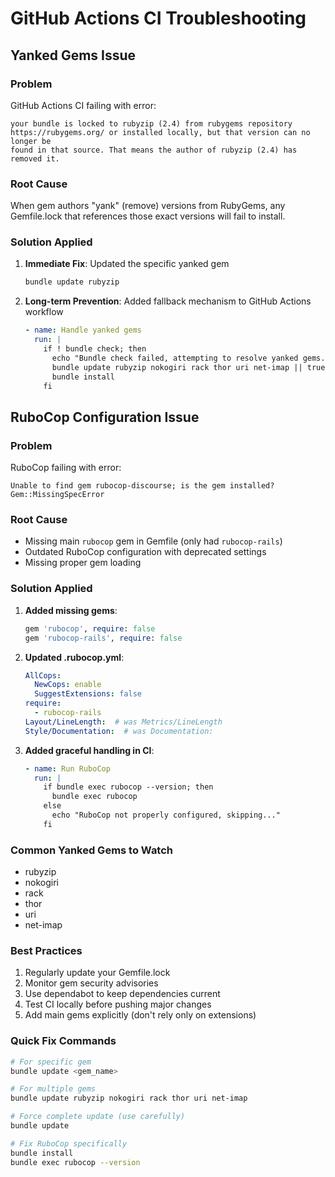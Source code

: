 # GitHub Actions CI Troubleshooting

## Yanked Gems Issue

### Problem
GitHub Actions CI failing with error:
```
your bundle is locked to rubyzip (2.4) from rubygems repository
https://rubygems.org/ or installed locally, but that version can no longer be
found in that source. That means the author of rubyzip (2.4) has removed it.
```

### Root Cause
When gem authors "yank" (remove) versions from RubyGems, any Gemfile.lock that references those exact versions will fail to install.

### Solution Applied
1. **Immediate Fix**: Updated the specific yanked gem
   ```bash
   bundle update rubyzip
   ```

2. **Long-term Prevention**: Added fallback mechanism to GitHub Actions workflow
   ```yaml
   - name: Handle yanked gems
     run: |
       if ! bundle check; then
         echo "Bundle check failed, attempting to resolve yanked gems..."
         bundle update rubyzip nokogiri rack thor uri net-imap || true
         bundle install
       fi
   ```

## RuboCop Configuration Issue

### Problem
RuboCop failing with error:
```
Unable to find gem rubocop-discourse; is the gem installed? Gem::MissingSpecError
```

### Root Cause
- Missing main `rubocop` gem in Gemfile (only had `rubocop-rails`)
- Outdated RuboCop configuration with deprecated settings
- Missing proper gem loading

### Solution Applied
1. **Added missing gems**:
   ```ruby
   gem 'rubocop', require: false
   gem 'rubocop-rails', require: false
   ```

2. **Updated .rubocop.yml**:
   ```yaml
   AllCops:
     NewCops: enable
     SuggestExtensions: false
   require:
     - rubocop-rails
   Layout/LineLength:  # was Metrics/LineLength
   Style/Documentation:  # was Documentation:
   ```

3. **Added graceful handling in CI**:
   ```yaml
   - name: Run RuboCop
     run: |
       if bundle exec rubocop --version; then
         bundle exec rubocop
       else
         echo "RuboCop not properly configured, skipping..."
       fi
   ```

### Common Yanked Gems to Watch
- rubyzip
- nokogiri  
- rack
- thor
- uri
- net-imap

### Best Practices
1. Regularly update your Gemfile.lock
2. Monitor gem security advisories
3. Use dependabot to keep dependencies current
4. Test CI locally before pushing major changes
5. Add main gems explicitly (don't rely only on extensions)

### Quick Fix Commands
```bash
# For specific gem
bundle update <gem_name>

# For multiple gems
bundle update rubyzip nokogiri rack thor uri net-imap

# Force complete update (use carefully)
bundle update

# Fix RuboCop specifically
bundle install
bundle exec rubocop --version
```
